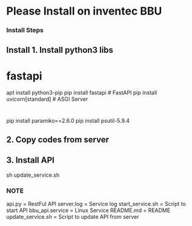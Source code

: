 
<h1>Please Install on inventec BBU</h1>

### Install Steps ###

## Install 1. Install python3 libs
# fastapi
apt install python3-pip
pip install fastapi # FastAPI
pip install uvicorn[standard] # ASGI Server
#
pip install paramiko==2.6.0
pip install psutil-5.9.4

## 2. Copy codes from server

## 3. Install API
sh update_service.sh




### NOTE ###
api.py              = RestFul API
server.log          = Service log
start_service.sh    = Script to start API
bbu_api.service     = Linux Service
README.md           = README
update_service.sh   = Script to update API from server
